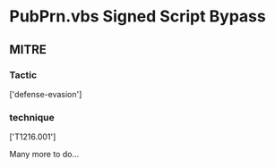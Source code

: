 # PubPrn.vbs Signed Script Bypass

## MITRE

### Tactic
['defense-evasion']

### technique
['T1216.001']

Many more to do...
